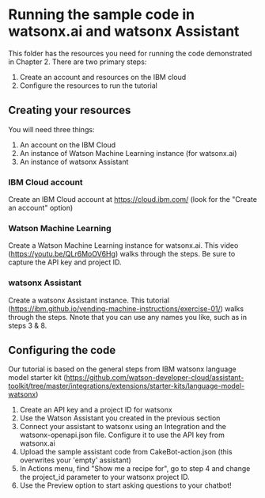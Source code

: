 # Running the sample code in watsonx.ai and watsonx Assistant

This folder has the resources you need for running the code demonstrated in Chapter 2.  There are two primary steps:
1. Create an account and resources on the IBM cloud
2. Configure the resources to run the tutorial

## Creating your resources
You will need three things:
1. An account on the IBM Cloud
2. An instance of Watson Machine Learning instance (for watsonx.ai)
3. An instance of watsonx Assistant

### IBM Cloud account
Create an IBM Cloud account at https://cloud.ibm.com/ (look for the "Create an account" option)

### Watson Machine Learning
Create a Watson Machine Learning instance for watsonx.ai.  This video (https://youtu.be/QLr6MoOV6Hg) walks through the steps.  Be sure to capture the API key and project ID.

### watsonx Assistant
Create a watsonx Assistant instance.  This tutorial (https://ibm.github.io/vending-machine-instructions/exercise-01/) walks through the steps.  Nnote that you can use any names you like, such as in steps 3 & 8.

## Configuring the code
Our tutorial is based on the general steps from IBM watsonx language model starter kit (https://github.com/watson-developer-cloud/assistant-toolkit/tree/master/integrations/extensions/starter-kits/language-model-watsonx)
1. Create an API key and a project ID for watsonx
2. Use the Watson Assistant you created in the previous section
3. Connect your assistant to watsonx using an Integration and the watsonx-openapi.json file.  Configure it to use the API key from watsonx.ai
4. Upload the sample assistant code from CakeBot-action.json (this overwrites your 'empty' assistant)
5. In Actions menu, find "Show me a recipe for", go to step 4 and change the project_id parameter to your watsonx project ID.
6. Use the Preview option to start asking questions to your chatbot!
